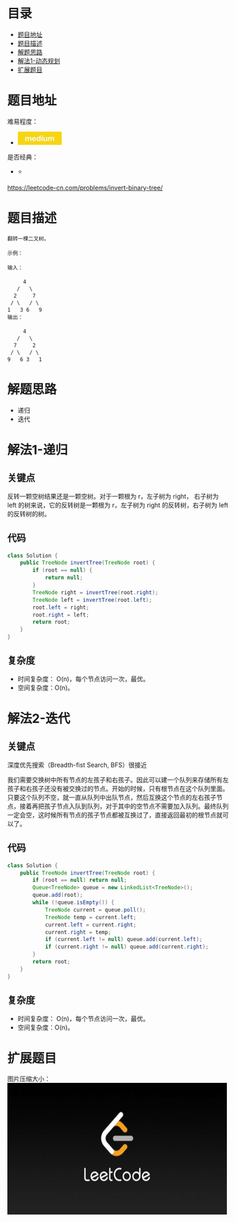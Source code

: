 # 目录
* [题目地址](#题目地址)
* [题目描述](#题目描述)
* [解题思路](#解题思路)
* [解法1-动态规划](#解法1-动态规划)
* [扩展题目](#扩展题目)



# 题目地址
难易程度：
- ![medium.jpg](../.images/medium.jpg)

是否经典：
- ⭐️

https://leetcode-cn.com/problems/invert-binary-tree/

# 题目描述
```$xslt
翻转一棵二叉树。

示例：

输入：

     4
   /   \
  2     7
 / \   / \
1   3 6   9
输出：

     4
   /   \
  7     2
 / \   / \
9   6 3   1

```


# 解题思路
- 递归
- 迭代


# 解法1-递归
## 关键点
反转一颗空树结果还是一颗空树。对于一颗根为 r，左子树为 $\mbox{right}$， 右子树为 $\mbox{left}$ 的树来说，它的反转树是一颗根为 r，左子树为 $\mbox{right}$ 的反转树，右子树为 $\mbox{left}$ 的反转树的树。

## 代码
```Java
class Solution {
    public TreeNode invertTree(TreeNode root) {
        if (root == null) {
            return null;
        }
        TreeNode right = invertTree(root.right);
        TreeNode left = invertTree(root.left);
        root.left = right;
        root.right = left;
        return root;
    }
}
```


## 复杂度
- 时间复杂度： O(n)，每个节点访问一次，最优。
- 空间复杂度：O(n)。

# 解法2-迭代
## 关键点
深度优先搜索（Breadth-fist Search, BFS）很接近

我们需要交换树中所有节点的左孩子和右孩子。因此可以建一个队列来存储所有左孩子和右孩子还没有被交换过的节点。开始的时候，只有根节点在这个队列里面。只要这个队列不空，就一直从队列中出队节点，然后互换这个节点的左右孩子节点，接着再把孩子节点入队到队列，对于其中的空节点不需要加入队列。最终队列一定会空，这时候所有节点的孩子节点都被互换过了，直接返回最初的根节点就可以了。

## 代码
```Java
class Solution {
    public TreeNode invertTree(TreeNode root) {
        if (root == null) return null;
        Queue<TreeNode> queue = new LinkedList<TreeNode>();
        queue.add(root);
        while (!queue.isEmpty()) {
            TreeNode current = queue.poll();
            TreeNode temp = current.left;
            current.left = current.right;
            current.right = temp;
            if (current.left != null) queue.add(current.left);
            if (current.right != null) queue.add(current.right);
        }
        return root;
    }
}
```


## 复杂度
- 时间复杂度： O(n)，每个节点访问一次，最优。
- 空间复杂度：O(n)。



# 扩展题目




图片压缩大小：
<img src="../.images/leetcode.jpeg" width="500" height="300">
